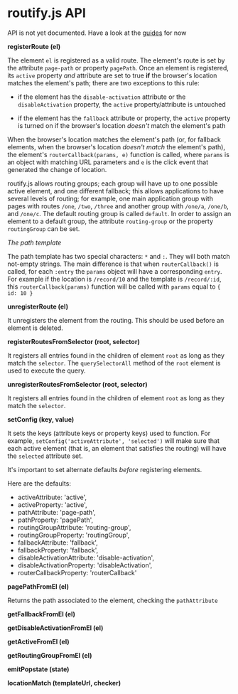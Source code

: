 # routify.js API

API is not yet documented. Have a look at the [guides](guides.html) for now


**registerRoute (el)**

The element `el` is registered as a valid route. The element's route is set by the attribute `page-path` or property `pagePath`.
Once an element is registered, its `active` property _and_ attribute are set to true **if** the browser's location matches the element's path; there are two exceptions to this rule:

* if the element has the `disable-activation` attribute or the `disableActivation` property, the `active` property/attribute is untouched

* if the element has the `fallback` attribute or property, the `active` property is turned on if the browser's location _doesn't_ match the element's path

When the browser's location matches the element's path (or, for fallback elements, when the browser's location _doesn't match_ the element's path), the element's `routerCallback(params, e)` function is called, where `params` is an object with matching URL parameters and `e` is the click event that generated the change of location.

routify.js allows routing groups; each group will have up to one possible active element, and one different fallback; this allows applications to have several levels of routing; for example, one main application group with pages with routes `/one`, `/two`, `/three` and another group with `/one/a`, `/one/b`, and `/one/c`. The default routing group is called `default`. In order to assign an element to a default group, the attribute `routing-group` or the property `routingGroup` can be set.

_The path template_

The path template has two special characters: `*` and `:`. They will both match not-empty strings. The main difference is that when `routerCallback()` is called, for each `:entry`  the `params` object will have a corresponding `entry`.  For example if the location is `/record/10` and the template is
`/record/:id`, this `routerCallback(params)` function will be called with `params` equal to `{ id: 10 }`


**unregisterRoute (el)**

It unregisters the element from the routing. This should be used before an element is deleted.

**registerRoutesFromSelector (root, selector)**

It registers all entries found in the children of element `root` as long as they match the `selector`. The `querySelectorAll` method of the `root` element is used to execute the query.

**unregisterRoutesFromSelector (root, selector)**

It registers all entries found in the children of element `root` as long as they match the `selector`.

**setConfig (key, value)**

It sets the keys (attribute keys or property keys) used to function. For example, `setConfig('activeAttribute', 'selected')` will make sure that each active element (that is, an element that satisfies the routing) will have the `selected` attribute set.

It's important to set alternate defaults _before_ registering elements.

Here are the defaults:

  * activeAttribute: 'active',
  * activeProperty: 'active',
  * pathAttribute: 'page-path',
  * pathProperty: 'pagePath',
  * routingGroupAttribute: 'routing-group',
  * routingGroupProperty: 'routingGroup',
  * fallbackAttribute: 'fallback',
  * fallbackProperty: 'fallback',
  * disableActivationAttribute: 'disable-activation',
  * disableActivationProperty: 'disableActivation',
  * routerCallbackProperty: 'routerCallback'

**pagePathFromEl (el)**

Returns the path associated to the element, checking the `pathAttribute`

**getFallbackFromEl (el)**  

**getDisableActivationFromEl (el)**  

**getActiveFromEl (el)**

**getRoutingGroupFromEl (el)**



**emitPopstate (state)**

**locationMatch (templateUrl, checker)**

